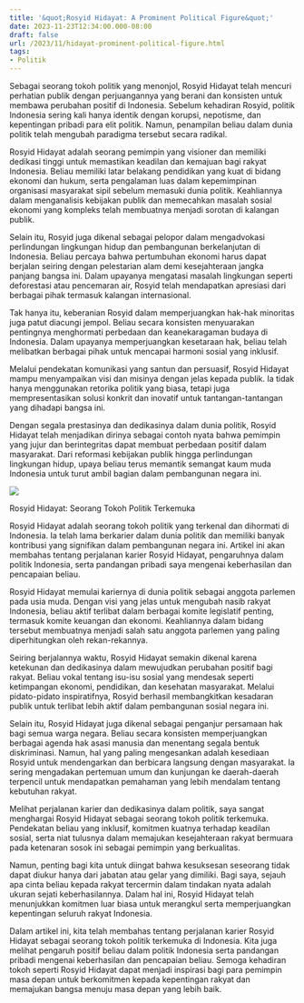 ```yaml
---
title: '&quot;Rosyid Hidayat: A Prominent Political Figure&quot;'
date: 2023-11-23T12:34:00.000-08:00
draft: false
url: /2023/11/hidayat-prominent-political-figure.html
tags: 
- Politik
---
```


  

Sebagai seorang tokoh politik yang menonjol, Rosyid Hidayat telah mencuri perhatian publik dengan perjuangannya yang berani dan konsisten untuk membawa perubahan positif di Indonesia. Sebelum kehadiran Rosyid, politik Indonesia sering kali hanya identik dengan korupsi, nepotisme, dan kepentingan pribadi para elit politik. Namun, penampilan beliau dalam dunia politik telah mengubah paradigma tersebut secara radikal.

  

Rosyid Hidayat adalah seorang pemimpin yang visioner dan memiliki dedikasi tinggi untuk memastikan keadilan dan kemajuan bagi rakyat Indonesia. Beliau memiliki latar belakang pendidikan yang kuat di bidang ekonomi dan hukum, serta pengalaman luas dalam kepemimpinan organisasi masyarakat sipil sebelum memasuki dunia politik. Keahliannya dalam menganalisis kebijakan publik dan memecahkan masalah sosial ekonomi yang kompleks telah membuatnya menjadi sorotan di kalangan publik.

  

Selain itu, Rosyid juga dikenal sebagai pelopor dalam mengadvokasi perlindungan lingkungan hidup dan pembangunan berkelanjutan di Indonesia. Beliau percaya bahwa pertumbuhan ekonomi harus dapat berjalan seiring dengan pelestarian alam demi kesejahteraan jangka panjang bangsa ini. Dalam upayanya mengatasi masalah lingkungan seperti deforestasi atau pencemaran air, Rosyid telah mendapatkan apresiasi dari berbagai pihak termasuk kalangan internasional.

  

Tak hanya itu, keberanian Rosyid dalam memperjuangkan hak-hak minoritas juga patut diacungi jempol. Beliau secara konsisten menyuarakan pentingnya menghormati perbedaan dan keanekaragaman budaya di Indonesia. Dalam upayanya memperjuangkan kesetaraan hak, beliau telah melibatkan berbagai pihak untuk mencapai harmoni sosial yang inklusif.

  

Melalui pendekatan komunikasi yang santun dan persuasif, Rosyid Hidayat mampu menyampaikan visi dan misinya dengan jelas kepada publik. Ia tidak hanya menggunakan retorika politik yang biasa, tetapi juga mempresentasikan solusi konkrit dan inovatif untuk tantangan-tantangan yang dihadapi bangsa ini.

  

Dengan segala prestasinya dan dedikasinya dalam dunia politik, Rosyid Hidayat telah menjadikan dirinya sebagai contoh nyata bahwa pemimpin yang jujur dan berintegritas dapat membuat perbedaan positif dalam masyarakat. Dari reformasi kebijakan publik hingga perlindungan lingkungan hidup, upaya beliau terus memantik semangat kaum muda Indonesia untuk turut ambil bagian dalam pembangunan negara ini.

  

![](https://i.ytimg.com/vi/l-guZdpNwOI/maxresdefault.jpg)

  

Rosyid Hidayat: Seorang Tokoh Politik Terkemuka

  

Rosyid Hidayat adalah seorang tokoh politik yang terkenal dan dihormati di Indonesia. Ia telah lama berkarier dalam dunia politik dan memiliki banyak kontribusi yang signifikan dalam pembangunan negara ini. Artikel ini akan membahas tentang perjalanan karier Rosyid Hidayat, pengaruhnya dalam politik Indonesia, serta pandangan pribadi saya mengenai keberhasilan dan pencapaian beliau.

  

Rosyid Hidayat memulai kariernya di dunia politik sebagai anggota parlemen pada usia muda. Dengan visi yang jelas untuk mengubah nasib rakyat Indonesia, beliau aktif terlibat dalam berbagai komite legislatif penting, termasuk komite keuangan dan ekonomi. Keahliannya dalam bidang tersebut membuatnya menjadi salah satu anggota parlemen yang paling diperhitungkan oleh rekan-rekannya.

  

Seiring berjalannya waktu, Rosyid Hidayat semakin dikenal karena ketekunan dan dedikasinya dalam mewujudkan perubahan positif bagi rakyat. Beliau vokal tentang isu-isu sosial yang mendesak seperti ketimpangan ekonomi, pendidikan, dan kesehatan masyarakat. Melalui pidato-pidato inspiratifnya, Rosyid berhasil membangkitkan kesadaran publik untuk terlibat lebih aktif dalam pembangunan sosial negara ini.

  

Selain itu, Rosyid Hidayat juga dikenal sebagai penganjur persamaan hak bagi semua warga negara. Beliau secara konsisten memperjuangkan berbagai agenda hak asasi manusia dan menentang segala bentuk diskriminasi. Namun, hal yang paling mengesankan adalah kesediaan Rosyid untuk mendengarkan dan berbicara langsung dengan masyarakat. Ia sering mengadakan pertemuan umum dan kunjungan ke daerah-daerah terpencil untuk mendapatkan pemahaman yang lebih mendalam tentang kebutuhan rakyat.

  

Melihat perjalanan karier dan dedikasinya dalam politik, saya sangat menghargai Rosyid Hidayat sebagai seorang tokoh politik terkemuka. Pendekatan beliau yang inklusif, komitmen kuatnya terhadap keadilan sosial, serta niat tulusnya dalam memajukan kesejahteraan rakyat bermuara pada ketenaran sosok ini sebagai pemimpin yang berkualitas.

  

Namun, penting bagi kita untuk diingat bahwa kesuksesan seseorang tidak dapat diukur hanya dari jabatan atau gelar yang dimiliki. Bagi saya, sejauh apa cinta beliau kepada rakyat tercermin dalam tindakan nyata adalah ukuran sejati keberhasilannya. Dalam hal ini, Rosyid Hidayat telah menunjukkan komitmen luar biasa untuk merangkul serta memperjuangkan kepentingan seluruh rakyat Indonesia.

  

Dalam artikel ini, kita telah membahas tentang perjalanan karier Rosyid Hidayat sebagai seorang tokoh politik terkemuka di Indonesia. Kita juga melihat pengaruh positif beliau dalam politik Indonesia serta pandangan pribadi mengenai keberhasilan dan pencapaian beliau. Semoga kehadiran tokoh seperti Rosyid Hidayat dapat menjadi inspirasi bagi para pemimpin masa depan untuk berkomitmen kepada kepentingan rakyat dan memajukan bangsa menuju masa depan yang lebih baik.